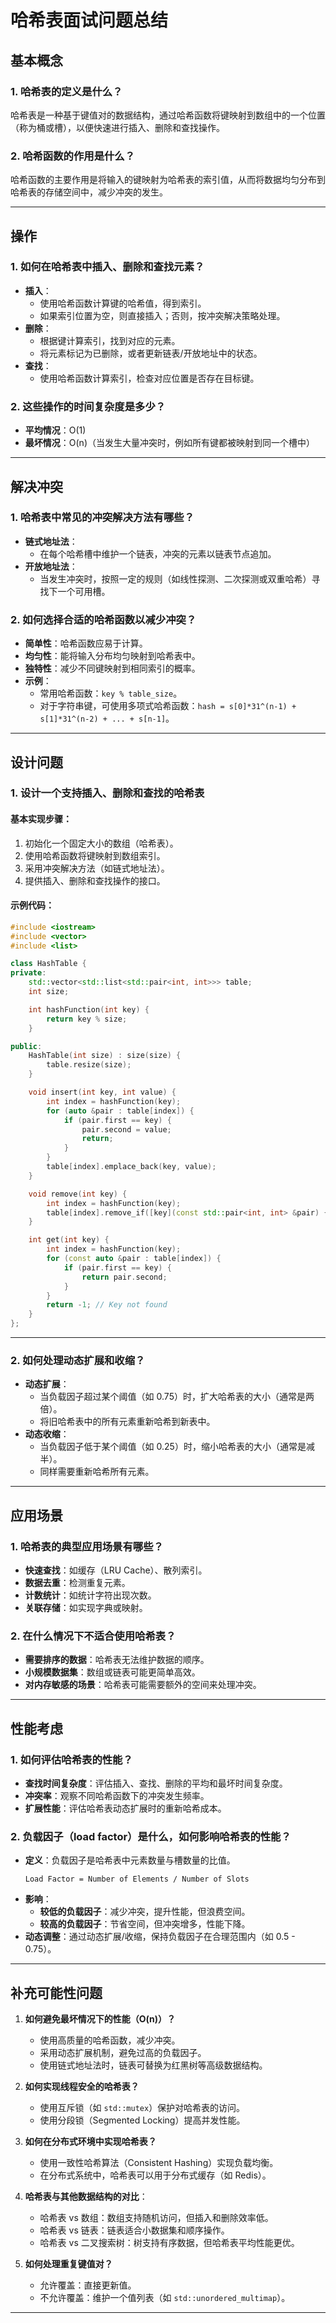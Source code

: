 
# 哈希表面试问题总结

## 基本概念

### 1. 哈希表的定义是什么？
哈希表是一种基于键值对的数据结构，通过哈希函数将键映射到数组中的一个位置（称为桶或槽），以便快速进行插入、删除和查找操作。

### 2. 哈希函数的作用是什么？
哈希函数的主要作用是将输入的键映射为哈希表的索引值，从而将数据均匀分布到哈希表的存储空间中，减少冲突的发生。

---

## 操作

### 1. 如何在哈希表中插入、删除和查找元素？
- **插入**：
  - 使用哈希函数计算键的哈希值，得到索引。
  - 如果索引位置为空，则直接插入；否则，按冲突解决策略处理。
- **删除**：
  - 根据键计算索引，找到对应的元素。
  - 将元素标记为已删除，或者更新链表/开放地址中的状态。
- **查找**：
  - 使用哈希函数计算索引，检查对应位置是否存在目标键。

### 2. 这些操作的时间复杂度是多少？
- **平均情况**：O(1)
- **最坏情况**：O(n)（当发生大量冲突时，例如所有键都被映射到同一个槽中）

---

## 解决冲突

### 1. 哈希表中常见的冲突解决方法有哪些？
- **链式地址法**：
  - 在每个哈希槽中维护一个链表，冲突的元素以链表节点追加。
- **开放地址法**：
  - 当发生冲突时，按照一定的规则（如线性探测、二次探测或双重哈希）寻找下一个可用槽。

### 2. 如何选择合适的哈希函数以减少冲突？
- **简单性**：哈希函数应易于计算。
- **均匀性**：能将输入分布均匀映射到哈希表中。
- **独特性**：减少不同键映射到相同索引的概率。
- **示例**：
  - 常用哈希函数：`key % table_size`。
  - 对于字符串键，可使用多项式哈希函数：`hash = s[0]*31^(n-1) + s[1]*31^(n-2) + ... + s[n-1]`。

---

## 设计问题

### 1. 设计一个支持插入、删除和查找的哈希表
#### 基本实现步骤：
1. 初始化一个固定大小的数组（哈希表）。
2. 使用哈希函数将键映射到数组索引。
3. 采用冲突解决方法（如链式地址法）。
4. 提供插入、删除和查找操作的接口。

#### 示例代码：
```cpp
#include <iostream>
#include <vector>
#include <list>

class HashTable {
private:
    std::vector<std::list<std::pair<int, int>>> table;
    int size;

    int hashFunction(int key) {
        return key % size;
    }

public:
    HashTable(int size) : size(size) {
        table.resize(size);
    }

    void insert(int key, int value) {
        int index = hashFunction(key);
        for (auto &pair : table[index]) {
            if (pair.first == key) {
                pair.second = value;
                return;
            }
        }
        table[index].emplace_back(key, value);
    }

    void remove(int key) {
        int index = hashFunction(key);
        table[index].remove_if([key](const std::pair<int, int> &pair) { return pair.first == key; });
    }

    int get(int key) {
        int index = hashFunction(key);
        for (const auto &pair : table[index]) {
            if (pair.first == key) {
                return pair.second;
            }
        }
        return -1; // Key not found
    }
};
```

---

### 2. 如何处理动态扩展和收缩？
- **动态扩展**：
  - 当负载因子超过某个阈值（如 0.75）时，扩大哈希表的大小（通常是两倍）。
  - 将旧哈希表中的所有元素重新哈希到新表中。
- **动态收缩**：
  - 当负载因子低于某个阈值（如 0.25）时，缩小哈希表的大小（通常是减半）。
  - 同样需要重新哈希所有元素。

---

## 应用场景

### 1. 哈希表的典型应用场景有哪些？
- **快速查找**：如缓存（LRU Cache）、散列索引。
- **数据去重**：检测重复元素。
- **计数统计**：如统计字符出现次数。
- **关联存储**：如实现字典或映射。

### 2. 在什么情况下不适合使用哈希表？
- **需要排序的数据**：哈希表无法维护数据的顺序。
- **小规模数据集**：数组或链表可能更简单高效。
- **对内存敏感的场景**：哈希表可能需要额外的空间来处理冲突。

---

## 性能考虑

### 1. 如何评估哈希表的性能？
- **查找时间复杂度**：评估插入、查找、删除的平均和最坏时间复杂度。
- **冲突率**：观察不同哈希函数下的冲突发生频率。
- **扩展性能**：评估哈希表动态扩展时的重新哈希成本。

### 2. 负载因子（load factor）是什么，如何影响哈希表的性能？
- **定义**：负载因子是哈希表中元素数量与槽数量的比值。
  ```plaintext
  Load Factor = Number of Elements / Number of Slots
  ```
- **影响**：
  - **较低的负载因子**：减少冲突，提升性能，但浪费空间。
  - **较高的负载因子**：节省空间，但冲突增多，性能下降。
- **动态调整**：通过动态扩展/收缩，保持负载因子在合理范围内（如 0.5 - 0.75）。

---

## 补充可能性问题

1. **如何避免最坏情况下的性能（O(n)）？**
   - 使用高质量的哈希函数，减少冲突。
   - 采用动态扩展机制，避免过高的负载因子。
   - 使用链式地址法时，链表可替换为红黑树等高级数据结构。

2. **如何实现线程安全的哈希表？**
   - 使用互斥锁（如 `std::mutex`）保护对哈希表的访问。
   - 使用分段锁（Segmented Locking）提高并发性能。

3. **如何在分布式环境中实现哈希表？**
   - 使用一致性哈希算法（Consistent Hashing）实现负载均衡。
   - 在分布式系统中，哈希表可以用于分布式缓存（如 Redis）。

4. **哈希表与其他数据结构的对比**：
   - 哈希表 vs 数组：数组支持随机访问，但插入和删除效率低。
   - 哈希表 vs 链表：链表适合小数据集和顺序操作。
   - 哈希表 vs 二叉搜索树：树支持有序数据，但哈希表平均性能更优。

5. **如何处理重复键值对？**
   - 允许覆盖：直接更新值。
   - 不允许覆盖：维护一个值列表（如 `std::unordered_multimap`）。

---
